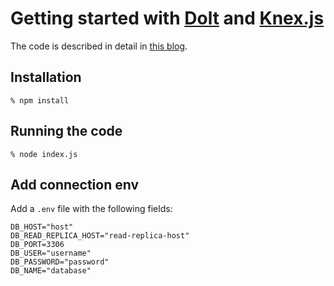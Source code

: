 # Getting started with [Dolt](https://doltdb.com) and [Knex.js](https://knexjs.org/)

The code is described in detail in [this blog]().

## Installation

```shell
% npm install
```

## Running the code

```shell
% node index.js
```

## Add connection env

Add a `.env` file with the following fields:

```shell
DB_HOST="host"
DB_READ_REPLICA_HOST="read-replica-host"
DB_PORT=3306
DB_USER="username"
DB_PASSWORD="password"
DB_NAME="database"
```
